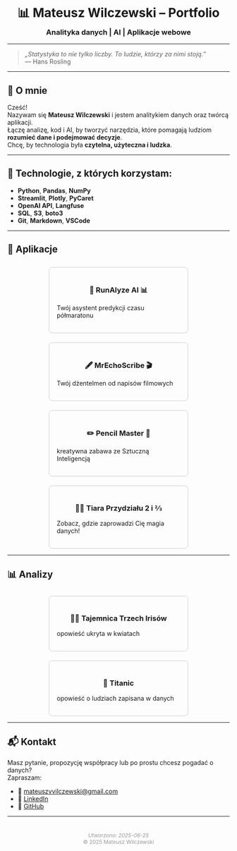 <h1 align="center" style="margin-bottom: 0.2em;">📊 <strong>Mateusz Wilczewski – Portfolio</strong></h1>
<h3 align="center" style="margin-top: 0;">Analityka danych | AI | Aplikacje webowe</h3>

---

> *„Statystyka to nie tylko liczby. To ludzie, którzy za nimi stoją.”*  
> — Hans Rosling

---

## 👋 O mnie

Cześć!  
Nazywam się **Mateusz Wilczewski** i jestem analitykiem danych oraz twórcą aplikacji.  
Łączę analizę, kod i AI, by tworzyć narzędzia, które pomagają ludziom **rozumieć dane i podejmować decyzje**.  
Chcę, by technologia była **czytelna, użyteczna i ludzka**.

---

## 🧰 Technologie, z których korzystam:

- **Python**, **Pandas**, **NumPy**
- **Streamlit**, **Plotly**, **PyCaret**
- **OpenAI API**, **Langfuse**
- **SQL**, **S3**, **boto3**
- **Git**, **Markdown**, **VSCode**

---

## 🚀 Aplikacje

<div style="display: flex; flex-wrap: wrap; justify-content: center; gap: 1.5em; margin-top: 2em;">

<a href="runalyze_ai_app/index.html" style="text-decoration: none;">
  <div style="border: 1px solid #ccc; border-radius: 8px; width: 280px; min-width: 240px; padding: 1.2em;">
    <h3 align="center">🏃 <strong>RunAlyze AI </strong>📊</h3>
    <p>Twój asystent predykcji czasu półmaratonu</p>
  </div>
</a>

<a href="mr_echoscribe/index.html" style="text-decoration: none;">
  <div style="border: 1px solid #ccc; border-radius: 8px; width: 280px; min-width: 240px; padding: 1.2em;">
    <h3 align="center">🖋️ <strong>MrEchoScribe</strong> 🎬</h3>
    <p>Twój dżentelmen od napisów filmowych</p>
  </div>
</a>

<a href="kolorowanka/index.html" style="text-decoration: none;">
  <div style="border: 1px solid #ccc; border-radius: 8px; width: 280px; min-width: 240px; padding: 1.2em;">
    <h3 align="center">✏️ <strong>Pencil Master</strong> 📖</h3>
    <p>kreatywna zabawa ze Sztuczną Inteligencją</p>
  </div>
</a>

<a href="find_friends_app/index.html" style="text-decoration: none;">
  <div style="border: 1px solid #ccc; border-radius: 8px; width: 280px; min-width: 240px; padding: 1.2em;">
    <h3 align="center">🧙‍♂️ <strong>Tiara Przydziału 2 i ⅔ </strong></h3>
    <p>Zobacz, gdzie zaprowadzi Cię magia danych!</p>
  </div>
</a>


</div>

---

## 📊 Analizy

<div style="display: flex; flex-wrap: wrap; justify-content: center; gap: 1.5em; margin-top: 2em;">

<a href="iris/index.html" style="text-decoration: none;">
  <div style="border: 1px solid #ccc; border-radius: 8px; width: 280px; min-width: 240px; padding: 1.2em;">
    <h3 align="center">🕵️‍♀️ <strong>Tajemnica Trzech Irisów</strong></h3>
    <p>opowieść ukryta w kwiatach</p>
  </div>
</a>

<a href="titanic/index.html" style="text-decoration: none;">
  <div style="border: 1px solid #ccc; border-radius: 8px; width: 280px; min-width: 240px; padding: 1.2em;">
    <h3 align="center">🚢 <strong>Titanic</strong></h3>
    <p>opowieść o ludziach zapisana w danych</p>
  </div>
</a>

</div>

---

## 📬 Kontakt

Masz pytanie, propozycję współpracy lub po prostu chcesz pogadać o danych?  
Zapraszam:

- 📧 mateuszvvilczewski@gmail.com  
- 💼 [LinkedIn](https://linkedin.com/in/twoj-profil)  
- 🐙 [GitHub](https://github.com/Mateusz-93)


---

<div style="text-align: center; font-size: 0.85em; color: #999; margin-top: 3em;">
  <em>Utworzono: 2025-06-25</em><br>
  © 2025 Mateusz Wilczewski
</div>
